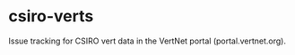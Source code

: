 csiro-verts
===========

Issue tracking for CSIRO vert data in the VertNet portal (portal.vertnet.org).
